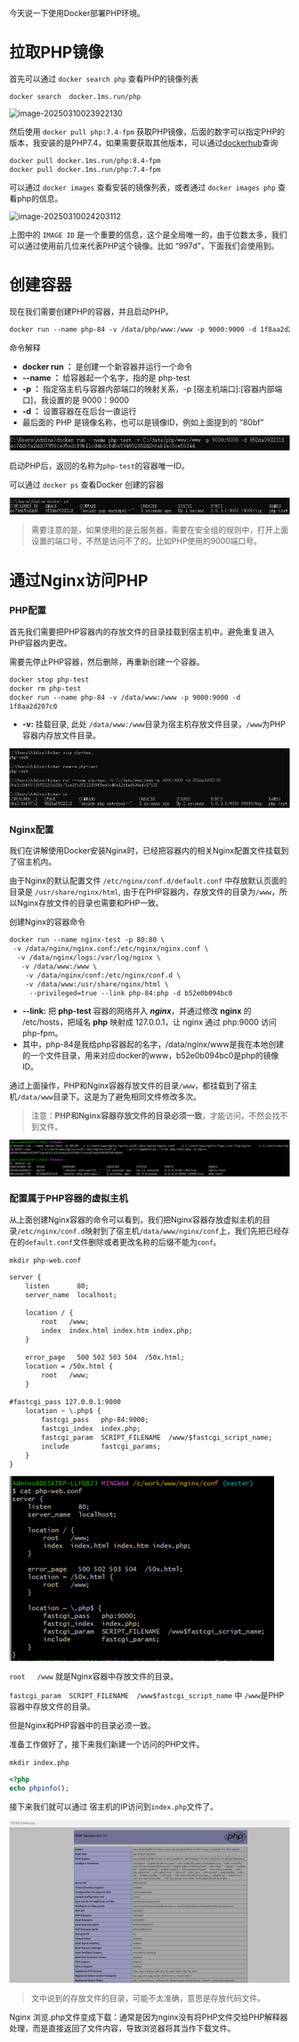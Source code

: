 

今天说一下使用Docker部署PHP环境。

# 拉取PHP镜像

首先可以通过 `docker search php` 查看PHP的镜像列表

```
docker search  docker.1ms.run/php
```

![image-20250310023922130](http://img.an520.com/test/image-20250310023922130.png)

然后使用 `docker pull php:7.4-fpm` 获取PHP镜像，后面的数字可以指定PHP的版本，我安装的是PHP7.4，如果需要获取其他版本，可以通过[dockerhub](https://link.juejin.cn?target=https%3A%2F%2Fhub.docker.com%2F_%2Fphp%3Ftab%3Dtags)查询

```
docker pull docker.1ms.run/php:8.4-fpm
docker pull docker.1ms.run/php:7.4-fpm
```

可以通过 `docker images` 查看安装的镜像列表，或者通过 `docker images php` 查看php的信息。

![image-20250310024203112](http://img.an520.com/test/image-20250310024203112.png)

上图中的 `IMAGE ID` 是一个重要的信息，这个是全局唯一的，由于位数太多，我们可以通过使用前几位来代表PHP这个镜像。比如 “997d”，下面我们会使用到。

# 创建容器

现在我们需要创建PHP的容器，并且启动PHP。

```dockerfile
docker run --name php-84 -v /data/php/www:/www -p 9000:9000 -d 1f8aa2d207c0
```

命令解释

- **docker run ：** 是创建一个新容器并运行一个命令
- **--name ：** 给容器起一个名字，指的是 php-test
- **-p ：** 指定宿主机与容器内部端口的映射关系，-p [宿主机端口]:[容器内部端口]，我设置的是 9000：9000
- **-d ：** 设置容器在在后台一直运行
- 最后面的 PHP 是镜像名称，也可以是镜像ID，例如上面提到的 “80bf”

![image-20231009010518254](./Docker部署PHP环境.assets/image-20231009010518254.png)

启动PHP后，返回的名称为`php-test`的容器唯一ID。

可以通过 `docker ps` 查看Docker 创建的容器

![image-20231009010534138](./Docker部署PHP环境.assets/image-20231009010534138.png)

> 需要注意的是，如果使用的是云服务器，需要在安全组的规则中，打开上面设置的端口号，不然是访问不了的。比如PHP使用的9000端口号。

# 通过Nginx访问PHP

### PHP配置

首先我们需要把PHP容器内的存放文件的目录挂载到宿主机中。避免重复进入PHP容器内更改。

需要先停止PHP容器，然后删除，再重新创建一个容器。

```shell
docker stop php-test
docker rm php-test
docker run --name php-84 -v /data/www:/www -p 9000:9000 -d 1f8aa2d207c0
```

- **-v:**  挂载目录, 此处 `/data/www:/www`目录为宿主机存放文件目录，`/www`为PHP容器内存放文件目录。

![image-20231009013337137](./Docker部署PHP环境.assets/image-20231009013337137.png)

### Nginx配置

我们在讲解使用Docker安装Nginx时，已经把容器内的相关Nginx配置文件挂载到了宿主机内。

由于Nginx的默认配置文件 `/etc/nginx/conf.d/default.conf` 中存放默认页面的目录是 `/usr/share/nginx/html`, 由于在PHP容器内，存放文件的目录为`/www`，所以Nginx存放文件的目录也需要和PHP一致。

创建Nginx的容器命令

```shell
docker run --name nginx-test -p 80:80 \
 -v /data/nginx/nginx.conf:/etc/nginx/nginx.conf \
  -v /data/nginx/logs:/var/log/nginx \
   -v /data/www:/www \
    -v /data/nginx/conf:/etc/nginx/conf.d \
    -v /data/www:/usr/share/nginx/html \
     --privileged=true --link php-84:php -d b52e0b094bc0 
```

- **--link:**  把 **php-test** 容器的网络并入 ***nginx***，并通过修改 **nginx** 的 /etc/hosts，把域名 **php** 映射成 127.0.0.1，让 nginx 通过 php:9000 访问 php-fpm。
- 其中，php-84是我给php容器起的名字，/data/nginx/www是我在本地创建的一个文件目录，用来对应docker的www，b52e0b094bc0是php的镜像ID。

通过上面操作，PHP和Nginx容器存放文件的目录`/www`，都挂载到了宿主机`/data/www`目录下。这是为了避免相同文件修改多次。

> 注意：**PHP和Nginx容器存放文件的目录必须一致**，才能访问，不然会找不到文件。

![image-20231009011651422](./Docker部署PHP环境.assets/image-20231009011651422.png)

### 配置属于PHP容器的虚拟主机

从上面创建Nginx容器的命令可以看到，我们把Nginx容器存放虚拟主机的目录`/etc/nginx/conf.d`映射到了宿主机`/data/www/nginx/conf`上，我们先把已经存在的`default.conf`文件删除或者更改名称的后缀不能为`conf`。

`mkdir php-web.conf`

```nginx
server {
    listen       80;
    server_name  localhost;
 
    location / {
        root   /www;
        index  index.html index.htm index.php;
    }
 
    error_page   500 502 503 504  /50x.html;
    location = /50x.html {
        root   /www;
    }
 
#fastcgi_pass 127.0.0.1:9000
    location ~ \.php$ {
        fastcgi_pass   php-84:9000;
        fastcgi_index  index.php;
        fastcgi_param  SCRIPT_FILENAME  /www/$fastcgi_script_name;
        include        fastcgi_params;
    }
}
```

![image-20231009015325479](./Docker部署PHP环境.assets/image-20231009015325479.png)

`root   /www` 就是Nginx容器中存放文件的目录。

`fastcgi_param  SCRIPT_FILENAME  /www$fastcgi_script_name` 中 `/www`是PHP容器中存放文件的目录。

但是Nginx和PHP容器中的目录必须一致。

准备工作做好了，接下来我们新建一个访问的PHP文件。

`mkdir index.php`

```php
<?php
echo phpinfo();
```

接下来我们就可以通过 宿主机的IP访问到`index.php`文件了。

![image-20231009014227880](./Docker部署PHP环境.assets/image-20231009014227880.png)

> 文中说到的存放文件的目录，可能不太准确，意思是存放代码文件。

Nginx 浏览.php文件变成下载：通常是因为nginx没有将PHP文件交给PHP解释器处理，而是直接返回了文件内容，导致浏览器将其当作下载文件。





